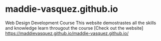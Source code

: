 # maddie-vasquez.github.io
Web Design Development Course
This website demostrastes all the skills and knowledge learn througout the course
[Check out the website] <https://maddievasquez.github.io/maddie-vasquez.github.io/>
